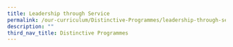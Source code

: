 ```yaml
---
title: Leadership through Service
permalink: /our-curriculum/Distinctive-Programmes/leadership-through-service/
description: ""
third_nav_title: Distinctive Programmes
---
```

